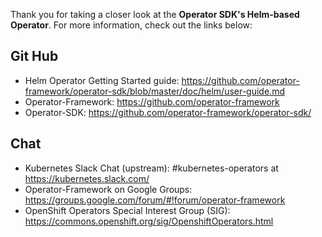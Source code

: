 Thank you for taking a closer look at the **Operator SDK's Helm-based Operator**.  For more
information, check out the links below:

## Git Hub
 * Helm Operator Getting Started guide: https://github.com/operator-framework/operator-sdk/blob/master/doc/helm/user-guide.md
 * Operator-Framework: https://github.com/operator-framework
 * Operator-SDK: https://github.com/operator-framework/operator-sdk/

## Chat
* Kubernetes Slack Chat (upstream): #kubernetes-operators at https://kubernetes.slack.com/
* Operator-Framework on Google Groups: https://groups.google.com/forum/#!forum/operator-framework
* OpenShift Operators Special Interest Group (SIG): https://commons.openshift.org/sig/OpenshiftOperators.html